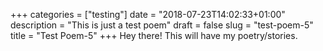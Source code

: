 +++
categories = ["testing"]
date = "2018-07-23T14:02:33+01:00"
description = "This is just a test poem"
draft = false
slug = "test-poem-5"
title = "Test Poem-5"
+++
Hey there! This will have my poetry/stories.